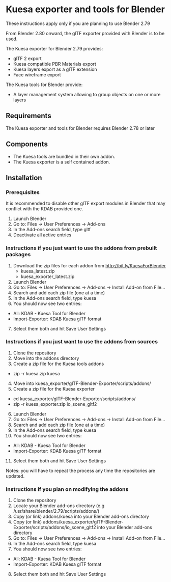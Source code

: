 # Kuesa exporter and tools for Blender

These instructions apply only if you are planning to use Blender 2.79

From Blender 2.80 onward, the glTF exporter provided with Blender is to be used.

The Kuesa exporter for Blender 2.79 provides:

* glTF 2 export
* Kuesa compatible PBR Materials export
* Kuesa layers export as a glTF extension
* Face wireframe export

The Kuesa tools for Blender provide:

* A layer management system allowing to group objects on one or more layers

## Requirements

The Kuesa exporter and tools for Blender requires Blender 2.78 or later

## Components

* The Kuesa tools are bundled in their own addon.
* The Kuesa exporter is a self contained addon.

## Installation

### Prerequisites

It is recommended to disable other glTF export modules in Blender that may conflict with the KDAB provided one.

1. Launch Blender
2. Go to: Files -> User Preferences -> Add-ons
3. In the Add-ons search field, type gltf
4. Deactivate all active entries

### Instructions if you just want to use the addons from prebuilt packages

1. Download the zip files for each addon from http://bit.ly/KuesaForBlender
   * kuesa_latest.zip
   * kuesa_exporter_latest.zip
2. Launch Blender
3. Go to: Files -> User Preferences -> Add-ons -> Install Add-on from File...
4. Search and add each zip file (one at a time)
5. In the Add-ons search field, type kuesa
6. You should now see two entries:
 * All: KDAB - Kuesa Tool for Blender
 * Import-Exporter: KDAB Kuesa glTF format
7. Select them both and hit Save User Settings

### Instructions if you just want to use the addons from sources

1. Clone the repository
2. Move into the addons directory
3. Create a zip file for the Kuesa tools addons
 * zip -r kuesa.zip kuesa
4. Move into kuesa_exporter/glTF-Blender-Exporter/scripts/addons/
5. Create a zip file for the Kuesa exporter
 * cd kuesa_exporter/glTF-Blender-Exporter/scripts/addons/
 * zip -r kuesa_exporter.zip io_scene_gltf2
6. Launch Blender
7. Go to: Files -> User Preferences -> Add-ons -> Install Add-on from File...
8. Search and add each zip file (one at a time)
9. In the Add-ons search field, type kuesa
10. You should now see two entries:
 * All: KDAB - Kuesa Tool for Blender
 * Import-Exporter: KDAB Kuesa glTF format
11. Select them both and hit Save User Settings

Notes: you will have to repeat the process any time the repositories are updated.

### Instructions if you plan on modifying the addons

1. Clone the repository
2. Locate your Blender add-ons directory (e.g /usr/share/blender/2.79/scripts/addons/)
3. Copy (or link) addons/kuesa into your Blender add-ons directory
4. Copy (or link) addons/kuesa_exporter/glTF-Blender-Exporter/scripts/addons/io_scene_gltf2 into your Blender add-ons directory
5. Go to: Files -> User Preferences -> Add-ons -> Install Add-on from File...
6. In the Add-ons search field, type kuesa
7. You should now see two entries:
 * All: KDAB - Kuesa Tool for Blender
 * Import-Exporter: KDAB Kuesa glTF format
8. Select them both and hit Save User Settings

